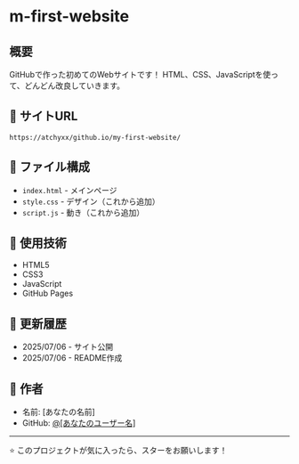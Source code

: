 # m-first-website

## 概要
GitHubで作った初めてのWebサイトです！
HTML、CSS、JavaScriptを使って、どんどん改良していきます。

## 🔗 サイトURL
`https://atchyxx/github.io/my-first-website/`

## 📁 ファイル構成
- `index.html` - メインページ
- `style.css` - デザイン（これから追加）
- `script.js` - 動き（これから追加）

## 🚀 使用技術
- HTML5
- CSS3
- JavaScript
- GitHub Pages

## 📝 更新履歴
- 2025/07/06 - サイト公開
- 2025/07/06 - README作成

## 👤 作者
- 名前: [あなたの名前]
- GitHub: [@[あなたのユーザー名]](https://github.com/[あなたのユーザー名])

---
⭐ このプロジェクトが気に入ったら、スターをお願いします！
